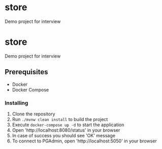# store
Demo project for interview


# store
Demo project for interview

## Prerequisites
- Docker
- Docker Compose

### Installing

1. Clone the repository
2. Run `./mvnw clean install` to build the project
3. Execute `docker-compose up -d` to start the application
4. Open 'http://localhost:8080/status' in your browser
5. In case of success you should see 'OK' message
6. To connect to PGAdmin, open 'http://localhost:5050' in your browser